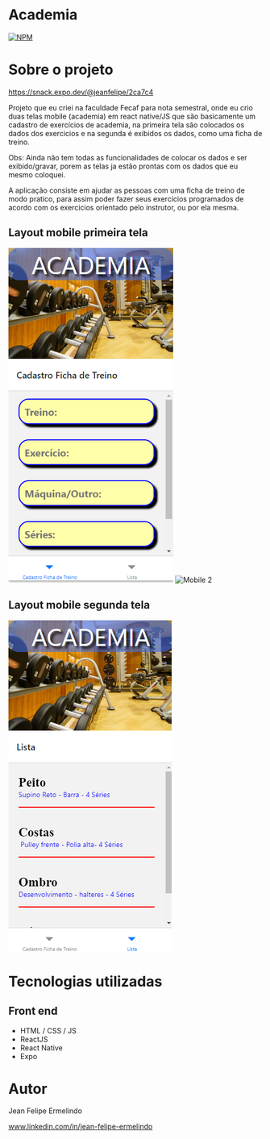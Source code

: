 # Academia 
[![NPM](https://img.shields.io/npm/l/react)](https://github.com/jefelipe/TelaJavaScript/blob/main/LICENCE) 

# Sobre o projeto

https://snack.expo.dev/@jeanfelipe/2ca7c4

Projeto que eu criei na faculdade Fecaf para nota semestral, onde eu crio duas telas mobile (academia) em react native/JS que são basicamente um cadastro de exercícios de academia, na primeira tela são colocados os dados dos exercicios e na segunda é exibidos os dados, como uma ficha de treino.

Obs: Ainda não tem todas as funcionalidades de colocar os dados e ser exibido/gravar, porem as telas ja estão prontas com os dados que eu mesmo coloquei.

A aplicação consiste em ajudar as pessoas com uma ficha de treino de modo pratico, para assim poder fazer seus exercicios programados de acordo com os exercicios 
orientado pelo instrutor, ou por ela mesma.

## Layout mobile primeira tela
![Mobile 1](https://github.com/jefelipe/ProjetoTelasJavaScript/blob/main/assets/TelaFichaDeTreino.png) ![Mobile 2](https://github.com/jefelipe/TelaJavaScript/blob/main/assets/TelaFichaDeTreino2.png)

## Layout mobile segunda tela
![Mobile 1](https://github.com/jefelipe/ProjetoTelasJavaScript/blob/main/assets/TelaFichaDeTreino3.png) 


# Tecnologias utilizadas
## Front end
- HTML / CSS / JS 
- ReactJS
- React Native
- Expo


# Autor

Jean Felipe Ermelindo

www.linkedin.com/in/jean-felipe-ermelindo
